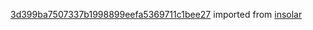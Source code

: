 [3d399ba7507337b1998899eefa5369711c1bee27](https://github.com/insolar/insolar/commit/3d399ba7507337b1998899eefa5369711c1bee27) imported from [insolar](https://github.com/insolar/insolar)
